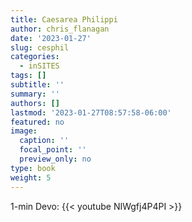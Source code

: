 ```yaml
---
title: Caesarea Philippi
author: chris_flanagan
date: '2023-01-27'
slug: cesphil
categories:
  - inSITES
tags: []
subtitle: ''
summary: ''
authors: []
lastmod: '2023-01-27T08:57:58-06:00'
featured: no
image:
  caption: ''
  focal_point: ''
  preview_only: no
type: book
weight: 5
---
```


1-min Devo: 
{{< youtube NIWgfj4P4PI >}}

